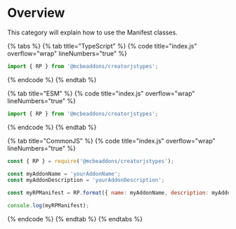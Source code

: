 # Overview

This category will explain how to use the Manifest classes.



{% tabs %}
{% tab title="TypeScript" %}
{% code title="index.js" overflow="wrap" lineNumbers="true" %}
```typescript
import { RP } from '@mcbeaddons/creatorjstypes';
```
{% endcode %}
{% endtab %}

{% tab title="ESM" %}
{% code title="index.js" overflow="wrap" lineNumbers="true" %}
```javascript
import { RP } from '@mcbeaddons/creatorjstypes';
```
{% endcode %}
{% endtab %}

{% tab title="CommonJS" %}
{% code title="index.js" overflow="wrap" lineNumbers="true" %}
```javascript
const { RP } = require('@mcbeaddons/creatorjstypes');

const myAddonName = 'yourAddonName';
const myAddonDescription = 'yourAddonDescription';

const myRPManifest = RP.format({ name: myAddonName, description: myAddonDescription })

console.log(myRPManifest);
```
{% endcode %}
{% endtab %}
{% endtabs %}
